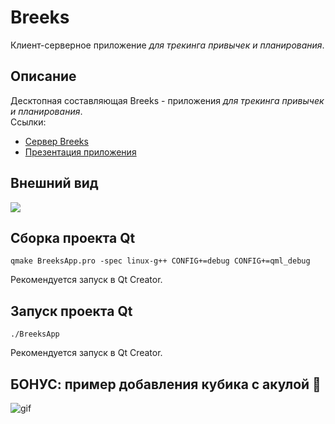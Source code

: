 # Breeks
Клиент-серверное приложение *для трекинга привычек и планирования*.

## Описание
Десктопная составляющая Breeks - приложения *для трекинга привычек и планирования*.  
Ссылки:  
* [Сервер Breeks](https://github.com/BreeksApp/Breeks-server)
* [Презентация приложения](https://github.com/BreeksApp/Breeks-presentation)

## Внешний вид
<img src = "https://github.com/BreeksApp/Breeks-presentation/blob/main/pics/login-with-elements.png">

## Сборка проекта Qt
`qmake BreeksApp.pro -spec linux-g++ CONFIG+=debug CONFIG+=qml_debug`

Рекомендуется запуск в Qt Creator.

## Запуск проекта Qt
`./BreeksApp`

Рекомендуется запуск в Qt Creator.

## БОНУС: пример добавления кубика с акулой :dolphin:
![gif](https://github.com/BreeksApp/Breeks-presentation/blob/main/pics/add-breek.gif)


